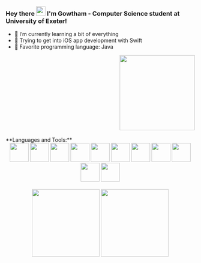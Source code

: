 ### Hey there <img src="https://media.giphy.com/media/hvRJCLFzcasrR4ia7z/giphy.gif" width="25px"> I'm Gowtham - Computer Science student at University of Exeter! 

- 🐢 I’m currently learning a bit of everything
- 👾 Trying to get into iOS app development with Swift
- 🐳 Favorite programming language: Java
<div align="right" width="200">
  <img src="https://user-images.githubusercontent.com/5713670/87202985-820dcb80-c2b6-11ea-9f56-7ec461c497c3.gif" width="200"/>
</div>

<br>
**Languages and Tools:**  
<div align="center">
  <code><img height="50" src="https://image.flaticon.com/icons/svg/2861/2861557.svg"></code>
  <code><img height="50" src="https://image.flaticon.com/icons/svg/3190/3190604.svg"></code>
  <code><img height="50" src="https://image.flaticon.com/icons/svg/2942/2942156.svg"></code>
  <code><img height="50" src="https://img.icons8.com/color/48/000000/golang.png"></code>
  <code><img height="50" src="https://image.flaticon.com/icons/svg/1628/1628182.svg"></code>
  <code><img height="50" src="https://image.flaticon.com/icons/png/512/2085/2085061.png"></code>
  <code><img height="50" src="https://image.flaticon.com/icons/svg/2535/2535543.svg"></code>
  <code><img height="50" src="https://cdn.icon-icons.com/icons2/1508/PNG/512/matlab_104289.png"></code>
  <code><img height="50" src="https://image.flaticon.com/icons/svg/2721/2721297.svg"></code>
  <code><img height="50" src="https://image.flaticon.com/icons/svg/752/752605.svg"></code>
  <code><img height="50" src="https://image.flaticon.com/icons/svg/1680/1680899.svg"></code>
</div>
<br>

<div align="center">
  <img height="180em" src="https://github-readme-stats-three-sepia.vercel.app/api?username=gowth6m&show_icons=true&hide_border=false&theme=gotham" />
  <img height="180em" src="https://github-readme-stats-three-sepia.vercel.app/api/top-langs/?username=gowth6m&layout=compact&exclude_repo=github-readme-stats&hide_border=false&theme=gotham" />
</div>


[website]: https://gowtham.co.uk/
[linkedin]: https://linkedin.com/in/gowtham4n/
